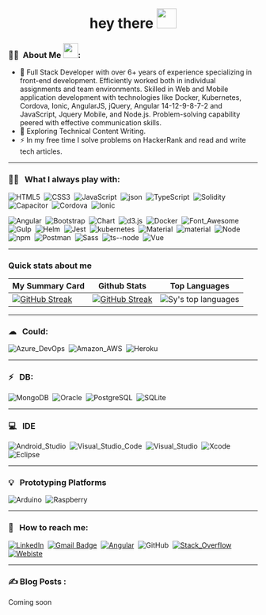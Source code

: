 <h1 align="center">hey there <img src="https://media.giphy.com/media/hvRJCLFzcasrR4ia7z/giphy.gif" width="40"></h1>

### :woman_technologist: &nbsp;About Me <img src="https://media.giphy.com/media/WUlplcMpOCEmTGBtBW/giphy.gif" width="30">:

-   🔭 Full Stack Developer with over 6+ years of experience specializing in front-end development. Efficiently worked both in individual assignments and team environments. Skilled in Web and Mobile application development with technologies like Docker, Kubernetes, Cordova, Ionic, AngularJS, jQuery, Angular 14-12-9-8-7-2 and JavaScript, Jquery Mobile, and Node.js. Problem-solving capability peered with effective communication skills.
-   🌱 Exploring Technical Content Writing.
-   ⚡ In my free time I solve problems on HackerRank and read and write tech articles.

---

### 👨‍💻 &nbsp; What I always play with:

<p>
<img src="https://img.shields.io/badge/HTML5-E34F26?style=for-the-badge&logo=html5&logoColor=white" title="HTML5" alt="HTML5" />&nbsp;
<img src="https://img.shields.io/badge/CSS3-1572B6?style=for-the-badge&logo=css3&logoColor=white" title="CSS3" alt="CSS3" />&nbsp;
<img src="https://img.shields.io/badge/JavaScript-323330?style=for-the-badge&logo=javascript&logoColor=F7DF1E" title="JavaScript" alt="JavaScript" />&nbsp;
<img src="https://img.shields.io/badge/json-5E5C5C?style=for-the-badge&logo=json&logoColor=white" title="json" alt="json" />&nbsp;
<img src="https://img.shields.io/badge/TypeScript-007ACC?style=for-the-badge&logo=typescript&logoColor=white" title="TypeScript" alt="TypeScript" />&nbsp;
<img src="https://img.shields.io/badge/Solidity-e6e6e6?style=for-the-badge&logo=solidity&logoColor=black" title="Solidity" alt="Solidity" />&nbsp;
<img src="https://img.shields.io/badge/Capacitor-119EFF?style=for-the-badge&logo=Capacitor&logoColor=white" title="Capacitor" alt="Capacitor" />&nbsp;
<img src="https://img.shields.io/badge/Cordova-35434F?style=for-the-badge&logo=apache-cordova&logoColor=E8E8E8" title="Cordova" alt="Cordova" />&nbsp;
<img src="https://img.shields.io/badge/Ionic-3880FF?style=for-the-badge&logo=ionic&logoColor=white" title="Ionic" alt="Ionic" />&nbsp;
</p>

<p>
<img src="https://img.shields.io/badge/Angular-DD0031?style=for-the-badge&logo=angular&logoColor=white" title="Angular" alt="Angular" />&nbsp;
<img src="https://img.shields.io/badge/Bootstrap-563D7C?style=for-the-badge&logo=bootstrap&logoColor=white" title="Bootstrap" alt="Bootstrap" />&nbsp;
<img src="https://img.shields.io/badge/Chart.js-FF6384?style=for-the-badge&logo=chartdotjs&logoColor=white" title="Chart" alt="Chart" />&nbsp;
<img src="https://img.shields.io/badge/d3.js-F9A03C?style=for-the-badge&logo=d3.js&logoColor=white" title="d3.js" alt="d3.js" />&nbsp;
<img src="https://img.shields.io/badge/Docker-2CA5E0?style=for-the-badge&logo=docker&logoColor=white" title="Docker" alt="Docker" />&nbsp;
<img src="https://img.shields.io/badge/Font_Awesome-339AF0?style=for-the-badge&logo=fontawesome&logoColor=white" title="Font_Awesome" alt="Font_Awesome" />&nbsp;
<img src="https://img.shields.io/badge/Gulp-CF4647?style=for-the-badge&logo=gulp&logoColor=white" title="Gulp" alt="Gulp" />&nbsp;
<img src="https://img.shields.io/badge/Helm-0F1689?style=for-the-badge&logo=Helm&labelColor=0F1689" title="Helm" alt="Helm" />&nbsp;
<img src="https://img.shields.io/badge/Jest-C21325?style=for-the-badge&logo=jest&logoColor=white" title="Jest" alt="Jest" />&nbsp;
<img src="https://img.shields.io/badge/kubernetes-326ce5.svg?&style=for-the-badge&logo=kubernetes&logoColor=white" title="kubernetes" alt="kubernetes" />&nbsp;
<img src="https://img.shields.io/badge/Material%20UI-007FFF?style=for-the-badge&logo=mui&logoColor=white" title="Material" alt="Material" />&nbsp;
<img src="https://img.shields.io/badge/material%20design-757575?style=for-the-badge&logo=material%20design&logoColor=white" title="material" alt="material" />&nbsp;
<img src="https://img.shields.io/badge/Node.js-339933?style=for-the-badge&logo=nodedotjs&logoColor=white" title="Node" alt="Node" />&nbsp;
<img src="https://img.shields.io/badge/npm-CB3837?style=for-the-badge&logo=npm&logoColor=white" title="npm" alt="npm" />&nbsp;
<img src="https://img.shields.io/badge/Postman-FF6C37?style=for-the-badge&logo=Postman&logoColor=white" title="Postman" alt="Postman" />&nbsp;
<img src="https://img.shields.io/badge/Sass-CC6699?style=for-the-badge&logo=sass&logoColor=white" title="Sass" alt="Sass" />&nbsp;
<img src="https://img.shields.io/badge/ts--node-3178C6?style=for-the-badge&logo=ts-node&logoColor=white" title="ts--node" alt="ts--node" />&nbsp;
<img src="https://img.shields.io/badge/Vue.js-35495E?style=for-the-badge&logo=vuedotjs&logoColor=4FC08D" title="Vue" alt="Vue" />&nbsp;
</p>

---

### Quick stats about me

| My Summary Card                                                                                                                                                | Github Stats                                                                                                                                        | Top Languages                                                                                                                                                                                                                   |
| -------------------------------------------------------------------------------------------------------------------------------------------------------------- | --------------------------------------------------------------------------------------------------------------------------------------------------- | ------------------------------------------------------------------------------------------------------------------------------------------------------------------------------------------------------------------------------- |
| [![GitHub Streak](https://github-profile-summary-cards.vercel.app/api/cards/profile-details?username=AbdullahPariyani&theme=vue)](https://git.io/streak-stats) | [![GitHub Streak](http://github-readme-streak-stats.herokuapp.com?user=AbdullahPariyani&theme=dark&background=000000)](https://git.io/streak-stats) | ![Sy's top languages](https://github-readme-stats.vercel.app/api/top-langs/?username=AbdullahPariyani&show_icons=true&title_color=f6c32c&icon_color=f6c32c&text_color=9f9f9f&bg_color=151515&count_private=true&layout=compact) |

---

### ☁ &nbsp; Could:

<p>
<img src="https://img.shields.io/badge/Azure_DevOps-0078D7?style=for-the-badge&logo=azure-devops&logoColor=white" title="Azure_DevOps" alt="Azure_DevOps" />&nbsp;
<img src="https://img.shields.io/badge/Amazon_AWS-FF9900?style=for-the-badge&logo=amazonaws&logoColor=white" title="Amazon_AWS" alt="Amazon_AWS" />&nbsp;
<img src="https://img.shields.io/badge/Heroku-430098?style=for-the-badge&logo=heroku&logoColor=white" title="Heroku" alt="Heroku" />&nbsp;
</p>

---

### ⚡ &nbsp; DB:

<p>
<img src="https://img.shields.io/badge/MongoDB-4EA94B?style=for-the-badge&logo=mongodb&logoColor=white" title="MongoDB" alt="MongoDB" />&nbsp;
<img src="https://img.shields.io/badge/Oracle-F80000?style=for-the-badge&logo=Oracle&logoColor=white" title="Oracle" alt="Oracle" />&nbsp;
<img src="https://img.shields.io/badge/PostgreSQL-316192?style=for-the-badge&logo=postgresql&logoColor=whit" title="PostgreSQL" alt="PostgreSQL" />&nbsp;
<img src="https://img.shields.io/badge/SQLite-07405E?style=for-the-badge&logo=sqlite&logoColor=white" title="SQLite" alt="SQLite" />&nbsp;

---

### 💻 &nbsp; IDE

<p>
<img src="https://img.shields.io/badge/Android_Studio-3DDC84?style=for-the-badge&logo=android-studio&logoColor=white" title="Android_Studio" alt="Android_Studio" />&nbsp;
<img src="https://img.shields.io/badge/Visual_Studio_Code-0078D4?style=for-the-badge&logo=visual%20studio%20code&logoColor=white" title="Visual_Studio_Code" alt="Visual_Studio_Code" />&nbsp;
<img src="https://img.shields.io/badge/Visual_Studio-5C2D91?style=for-the-badge&logo=visual%20studio&logoColor=white" title="Visual_Studio" alt="Visual_Studio" />&nbsp;
<img src="https://img.shields.io/badge/Xcode-007ACC?style=for-the-badge&logo=Xcode&logoColor=white" title="Xcode" alt="Xcode" />&nbsp;
<img src="https://img.shields.io/badge/Eclipse-2C2255?style=for-the-badge&logo=eclipse&logoColor=white" title="Eclipse" alt="Eclipse" />&nbsp;
</p>

---

### 💡 &nbsp; Prototyping Platforms

<p>
<img src="https://img.shields.io/badge/Arduino-00979D?style=for-the-badge&logo=Arduino&logoColor=white" title="Arduino" alt="Arduino" />&nbsp;
<img src="https://img.shields.io/badge/Raspberry%20Pi-A22846?style=for-the-badge&logo=Raspberry%20Pi&logoColor=white" title="Raspberry" alt="Raspberry" />&nbsp;
</p>

---

### 📱 &nbsp; How to reach me:

<p>
<a href="https://www.linkedin.com/in/abdullah-pariyani" target="_blank"><img src="https://img.shields.io/badge/LinkedIn-0077B5?style=for-the-badge&logo=linkedin&logoColor=white" title="LinkedIn" alt="LinkedIn" /></a>&nbsp;
<!-- <a href="https://www.linkedin.com/in/abdullah-pariyani" target="_blank"><img src="https://img.shields.io/badge/Medium-12100E?style=for-the-badge&logo=medium&logoColor=white" title="Medium" alt="Medium" /></a>&nbsp; -->
<a href="mailTo:abdullah.pariyani@gmail.com" target="_blank"><img src="https://img.shields.io/badge/Gmail-D14836?style=for-the-badge&logo=gmail&logoColor=white" alt="Gmail Badge" title="Gmail"></a>&nbsp;
<!-- <a href="https://wa.me/+917405627405/" target="_blank"><img src="https://img.shields.io/badge/WhatsApp-25D366?style=for-the-badge&logo=whatsapp&logoColor=white" title="WhatsApp" alt="WhatsApp" /></a>&nbsp; -->
<a href="https://www.facebook.com/public/Abdullah-Pariyani" target="_blank"><img src="https://img.shields.io/badge/Facebook-1877F2?style=for-the-badge&logo=facebook&logoColor=white" title="Facebook" alt="Angular" /></a>&nbsp;
<img src="https://img.shields.io/badge/GitHub-100000?style=for-the-badge&logo=github&logoColor=white" title="GitHub" alt="GitHub" />&nbsp;
<!-- <a href="https://www.instagram.com/abdullahpariyani/?hl=en" target="_blank"><img src="https://img.shields.io/badge/Instagram-E4405F?style=for-the-badge&logo=instagram&logoColor=white" title="Instagram" alt="Instagram" /></a>&nbsp; -->
<a href="https://stackoverflow.com/users/10181929/abdullah?tab=profile" target="_blank"><img src="https://img.shields.io/badge/Stack_Overflow-FE7A16?style=for-the-badge&logo=stack-overflow&logoColor=white" title="Stack_Overflow" alt="Stack_Overflow" /></a>&nbsp;
<a href="https://abdullah-pariyani.com" target="_blank"><img src="https://img.shields.io/badge/website-000000?style=for-the-badge&logo=About.me&logoColor=white" title="Website" alt="Webiste" /></a>&nbsp;
</p>

---

### ✍️ Blog Posts :

Coming soon

<!--
-   [How to Create REST APIs with Java and Spring Boot](https://www.twilio.com/blog/create-rest-apis-java-spring-boot)
-   [How to Implement Memoization in React to Improve Performance](https://www.sitepoint.com/implement-memoization-in-react-to-improve-performance/)
-   [How to Create an Impressive GitHub Profile README](https://www.sitepoint.com/github-profile-readme/)<!-- BLOG-POST-LIST:START -->
<!-- BLOG-POST-LIST:END -->

